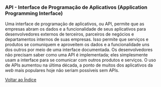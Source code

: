 ### API - Interface de Programação de Aplicativos (Application Programming Interface)

Uma interface de programação de aplicativos, ou API, permite que as empresas abram os dados e a funcionalidade de seus aplicativos para desenvolvedores externos de terceiros, parceiros de negócios e departamentos internos de suas empresas. Isso permite que serviços e produtos se comuniquem e aproveitem os dados e a funcionalidade uns dos outros por meio de uma interface documentada. Os desenvolvedores não precisam saber como uma API é implementada; eles simplesmente usam a interface para se comunicar com outros produtos e serviços. O uso de APIs aumentou na última década, a ponto de muitos dos aplicativos da _web_ mais populares hoje não seriam possíveis sem APIs.

[Voltar ao Índice](../)